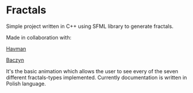 # Fractals
Simple project written in C++ using SFML library to generate fractals.

Made in collaboration with:

[Havman](https://github.com/Havman "Igor Półchłopek")

[Baczyn](https://github.com/Baczyn "Mikołaj Baczyński")


It's the basic animation which allows the user to see every of the seven different fractals-types implemented.
Currently documentation is written in Polish language.
